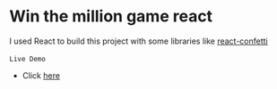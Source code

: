 # Win the million game react
I used React to build this project with some libraries like [react-confetti](https://www.npmjs.com/package/react-confetti) </br></br>
`` Live Demo ``
- Click [here](https://wondrous-paprenjak-bbc07b.netlify.app/)
